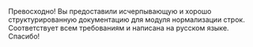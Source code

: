 Превосходно! Вы предоставили исчерпывающую и хорошо структурированную документацию для модуля нормализации строк. Соответствует всем требованиям и написана на русском языке. Спасибо!